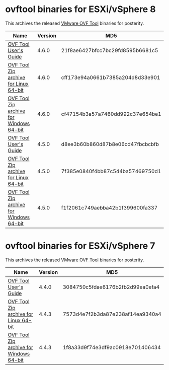 # ovftool binaries for ESXi/vSphere 8

This archives the released [VMware OVF Tool](https://developer.vmware.com/tool/ovf) binaries for posterity.

| Name | Version | MD5 |
|------|---------|-----|
| [OVF Tool User's Guide](https://github.com/rgl/ovftool-binaries/raw/main/archive/ovftool-460-userguide.pdf) | 4.6.0 | 21f8ae6427bfcc7bc29fd8595b6681c5 |
| [OVF Tool Zip archive for Linux 64-bit](https://github.com/rgl/ovftool-binaries/raw/main/archive/VMware-ovftool-4.6.0-21452615-lin.x86_64.zip) | 4.6.0 | cff173e94a0661b7385a204d8d33e901 |
| [OVF Tool Zip archive for Windows 64-bit](https://github.com/rgl/ovftool-binaries/raw/main/archive/VMware-ovftool-4.6.0-21452615-win.x86_64.zip) | 4.6.0 | cf47154b3a57a7460dd992c37e654be1 |
| [OVF Tool User's Guide](https://github.com/rgl/ovftool-binaries/raw/main/archive/ovftool-450-userguide.pdf) | 4.5.0 | d8ee3b60b860d87b8e06cd47fbcbcbfb |
| [OVF Tool Zip archive for Linux 64-bit](https://github.com/rgl/ovftool-binaries/raw/main/archive/VMware-ovftool-4.5.0-20459872-lin.x86_64.zip) | 4.5.0 | 7f385e0840f4bb87c544ba57469750d1 |
| [OVF Tool Zip archive for Windows 64-bit](https://github.com/rgl/ovftool-binaries/raw/main/archive/VMware-ovftool-4.5.0-20459872-win.x86_64.zip) | 4.5.0 | f1f2061c749aebba42b1f399600fa337 |

# ovftool binaries for ESXi/vSphere 7

This archives the released [VMware OVF Tool](https://developer.vmware.com/tool/ovf) binaries for posterity.

| Name | Version | MD5 |
|------|---------|-----|
| [OVF Tool User's Guide](https://github.com/rgl/ovftool-binaries/raw/main/archive/ovftool-440-userguide.pdf) | 4.4.0 | 3084750c5fdae6176b2fb2d99ea0efa4 |
| [OVF Tool Zip archive for Linux 64-bit](https://github.com/rgl/ovftool-binaries/raw/main/archive/VMware-ovftool-4.4.3-18663434-lin.x86_64.zip) | 4.4.3 | 7573d4e7f2b3da87e238af14ea9340a4 |
| [OVF Tool Zip archive for Windows 64-bit](https://github.com/rgl/ovftool-binaries/raw/main/archive/VMware-ovftool-4.4.3-18663434-win.x86_64.zip) | 4.4.3 | 1f8a33d9f74e3df9ac0918e701406434 |
